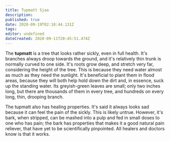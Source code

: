 ```yaml
---
title: Tupmatt Sjaa
description: 
published: true
date: 2020-09-19T02:18:44.131Z
tags: 
editor: undefined
dateCreated: 2020-09-11T20:45:51.474Z
---
```


The **tupmatt** is a tree that looks rather sickly, even in full health. It's branches always droop towards the ground, and it's relatively thin trunk is normally curved to one side. It's roots grow deep, and stretch very far, considering the height of the tree. This is because they need water almost as much as they need the sunlight. It's beneficial to plant them in flood areas, because they will both help hold down the dirt and, in essence, suck up the standing water. Its greyish-green leaves are small; only two inches long, but there are thousands of them in every tree, and hundreds on every long, thin, drooping branch.

The tupmatt also has healing properties. It's said it always looks sad because it can feel the pain of the sickly. This is likely untrue. However, it's bark, when stripped, can be mashed into a pulp and fed in small doses to one who has pain; the bark has properties that makes it a good natural pain reliever, that have yet to be scientifically pinpointed. All healers and doctors know is that it works.